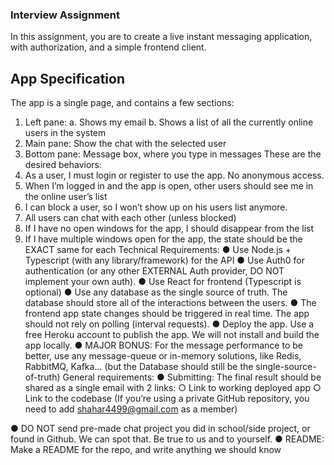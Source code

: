 ### Interview Assignment
In this assignment, you are to create a live instant messaging application, with authorization,
and a simple frontend client.
## App Specification

The app is a single page, and contains a few sections:
1. Left pane:
   a. Shows my email
   b. Shows a list of all the currently online users in the system
2. Main pane: Show the chat with the selected user
3. Bottom pane: Message box, where you type in messages
   These are the desired behaviors:
1. As a user, I must login or register to use the app. No anonymous access.
2. When I’m logged in and the app is open, other users should see me in the online
   user’s list
3. I can block a user, so I won’t show up on his users list anymore.
4. All users can chat with each other (unless blocked)
5. If I have no open windows for the app, I should disappear from the list
6. If I have multiple windows open for the app, the state should be the EXACT same for
   each
   Technical Requirements:
   ● Use Node.js + Typescript (with any library/framework) for the API
   ● Use Auth0 for authentication (or any other EXTERNAL Auth provider, DO NOT
   implement your own auth).
   ● Use React for frontend (Typescript is optional)
   ● Use any database as the single source of truth.
   The database should store all of the interactions between the users.
   ● The frontend app state changes should be triggered in real time. The app should
   not rely on polling (interval requests).
   ● Deploy the app. Use a free Heroku account to publish the app. We will not install
   and build the app locally.
   ● MAJOR BONUS: For the message performance to be better, use any
   message-queue or in-memory solutions, like Redis, RabbitMQ, Kafka... (but the
   Database should still be the single-source-of-truth)
   General requirements:
   ● Submitting: The final result should be shared as a single email with 2 links:
   ○ Link to working deployed app
   ○ Link to the codebase
   (If you’re using a private GitHub repository, you need to add
   shahar4499@gmail.com as a member)

● DO NOT send pre-made chat project you did in school/side project, or found in
Github. We can spot that.
Be true to us and to yourself.
● README: Make a README for the repo, and write anything we should know